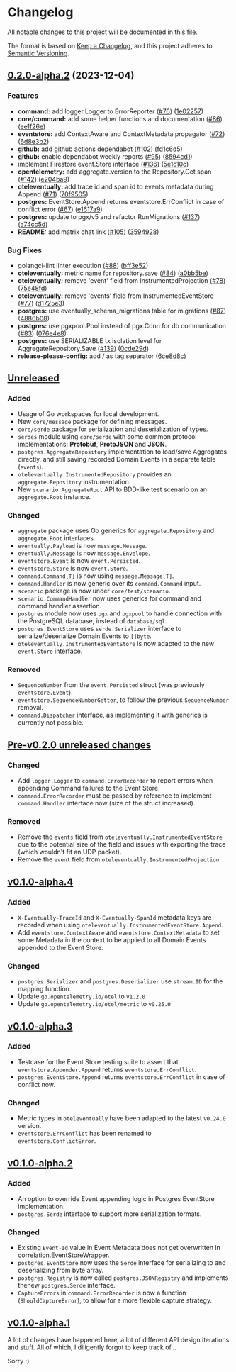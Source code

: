 # Changelog

All notable changes to this project will be documented in this file.

The format is based on [Keep a Changelog](https://keepachangelog.com/), and this
project adheres to [Semantic Versioning](https://semver.org/).

## [0.2.0-alpha.2](https://github.com/get-eventually/go-eventually/compare/v0.1.0-alpha.2...v0.2.0-alpha.2) (2023-12-04)


### Features

* **command:** add logger.Logger to ErrorReporter ([#76](https://github.com/get-eventually/go-eventually/issues/76)) ([1e02257](https://github.com/get-eventually/go-eventually/commit/1e022578e2452f6a3e6a18bcded43be07eebf291))
* **core/command:** add some helper functions and documentation ([#86](https://github.com/get-eventually/go-eventually/issues/86)) ([ee1f26e](https://github.com/get-eventually/go-eventually/commit/ee1f26e6a2924b6ad2ecff5930918f8ec31516c2))
* **eventstore:** add ContextAware and ContextMetadata propagator ([#72](https://github.com/get-eventually/go-eventually/issues/72)) ([6d8e3b2](https://github.com/get-eventually/go-eventually/commit/6d8e3b23a4c32af278122d5fe79ccda7e63188c0))
* **github:** add github actions dependabot ([#102](https://github.com/get-eventually/go-eventually/issues/102)) ([fd1c6d5](https://github.com/get-eventually/go-eventually/commit/fd1c6d5e9729af4fcf9f42e35b7c43a35877fb73))
* **github:** enable dependabot weekly reports ([#95](https://github.com/get-eventually/go-eventually/issues/95)) ([8594cd1](https://github.com/get-eventually/go-eventually/commit/8594cd1ad0cdab60861e033a4038bc52b980627c))
* implement Firestore event.Store interface ([#136](https://github.com/get-eventually/go-eventually/issues/136)) ([5e1c10c](https://github.com/get-eventually/go-eventually/commit/5e1c10c04d5a51b89da7ba146665882fdfeba237))
* **opentelemetry:** add aggregate.version to the Repository.Get span ([#142](https://github.com/get-eventually/go-eventually/issues/142)) ([e204ba9](https://github.com/get-eventually/go-eventually/commit/e204ba9f10ae6c1558b1a169b70b496026796034))
* **oteleventually:** add trace id and span id to events metadata during Append ([#71](https://github.com/get-eventually/go-eventually/issues/71)) ([70f9505](https://github.com/get-eventually/go-eventually/commit/70f9505fe9c2771c8a7a4bfa72389c034d88baa5))
* **postgres:** EventStore.Append returns eventstore.ErrConflict in case of conflict error ([#67](https://github.com/get-eventually/go-eventually/issues/67)) ([e1617a9](https://github.com/get-eventually/go-eventually/commit/e1617a97d6a543e728f7e188cfeeaea3f3d3e933))
* **postgres:** update to pgx/v5 and refactor RunMigrations ([#137](https://github.com/get-eventually/go-eventually/issues/137)) ([a74cc5d](https://github.com/get-eventually/go-eventually/commit/a74cc5d818ba390bc3b0ec19cee94a9c8d9de4f4))
* **README:** add matrix chat link ([#105](https://github.com/get-eventually/go-eventually/issues/105)) ([3594928](https://github.com/get-eventually/go-eventually/commit/3594928062546d54dd8eb80783de86d607e48784))


### Bug Fixes

* golangci-lint linter execution ([#88](https://github.com/get-eventually/go-eventually/issues/88)) ([bff3e52](https://github.com/get-eventually/go-eventually/commit/bff3e5219f413465268811a6f7296a5f21ea122a))
* **oteleventually:** metric name for repository.save ([#84](https://github.com/get-eventually/go-eventually/issues/84)) ([a0bb5be](https://github.com/get-eventually/go-eventually/commit/a0bb5be3e485256b438050fd6557dddb9800ed36))
* **oteleventually:** remove 'event' field from InstrumentedProjection ([#78](https://github.com/get-eventually/go-eventually/issues/78)) ([75e48fd](https://github.com/get-eventually/go-eventually/commit/75e48fd2b585a33dd2cdac7fcad82c1f113c269d))
* **oteleventually:** remove 'events' field from InstrumentedEventStore ([#77](https://github.com/get-eventually/go-eventually/issues/77)) ([d1725e3](https://github.com/get-eventually/go-eventually/commit/d1725e35930a7e6769e99c3aa36e69ebec123faa))
* **postgres:** use eventually_schema_migrations table for migrations ([#87](https://github.com/get-eventually/go-eventually/issues/87)) ([4886b08](https://github.com/get-eventually/go-eventually/commit/4886b082d33db4741832bba12623bfd668790913))
* **postgres:** use pgxpool.Pool instead of pgx.Conn for db communication ([#83](https://github.com/get-eventually/go-eventually/issues/83)) ([076e4e8](https://github.com/get-eventually/go-eventually/commit/076e4e86145407b81caa03bc900babe61a584917))
* **postgres:** use SERIALIZABLE tx isolation level for AggregateRepository.Save ([#139](https://github.com/get-eventually/go-eventually/issues/139)) ([0cde29d](https://github.com/get-eventually/go-eventually/commit/0cde29d98de6a1cb38ec250d9dd822af6a5de477))
* **release-please-config:** add / as tag separator ([6ce8d8c](https://github.com/get-eventually/go-eventually/commit/6ce8d8c39d912276f99512b17cf452384979bd90))

## [Unreleased]

### Added

- Usage of Go workspaces for local development.
- New `core/message` package for defining messages.
- `core/serde` package for serialization and deserialization of types.
- `serdes` module using `core/serde` with some common protocol implementations: **Protobuf**, **ProtoJSON** and **JSON**.
- `postgres.AggregateRepository` implementation to load/save Aggregates directly, and still saving recorded Domain Events in a separate table (`events`).
- `oteleventually.InstrumentedRepository` provides an `aggregate.Repository` instrumentation.
- New `scenario.AggregateRoot` API to BDD-like test scenario on an `aggregate.Root` instance.

### Changed

- `aggregate` package uses Go generics for `aggregate.Repository` and `aggregate.Root` interfaces.
- `eventually.Payload` is now `message.Message`.
- `eventually.Message` is now `message.Envelope`.
- `eventstore.Event` is now `event.Persisted`.
- `eventstore.Store` is now `event.Store`.
- `command.Command[T]` is now using `message.Message[T]`.
- `command.Handler` is now generic over its `command.Command` input.
- `scenario` package is now under `core/test/scenario`.
- `scenario.CommandHandler` now uses generics for command and command handler assertion.
- `postgres` module now uses `pgx` and `pgxpool` to handle connection with the PostgreSQL database, instead of `database/sql`.
- `postgres.EventStore` uses `serde.Serializer` interface to serialize/deserialize Domain Events to `[]byte`.
- `oteleventually.InstrumentedEventStore` is now adapted to the new `event.Store` interface.

### Removed

- `SequenceNumber` from the `event.Persisted` struct (was previously `eventstore.Event`).
- `eventstore.SequenceNumberGetter`, to follow the previous `SequenceNumber` removal.
- `command.Dispatcher` interface, as implementing it with generics is currently not possible.

## [Pre-v0.2.0 unreleased changes]

### Changed

- Add `logger.Logger` to `command.ErrorRecorder` to report errors when appending Command failures to the Event Store.
- `command.ErrorRecorder` must be passed by reference to implement `command.Handler` interface now (size of the struct increased).

### Removed

- Remove the `events` field from `oteleventually.InstrumentedEventStore` due to the potential size of the field and issues with exporting the trace (which wouldn't fit an UDP packet).
- Remove the `event` field from `oteleventually.InstrumentedProjection`.

## [v0.1.0-alpha.4]

### Added

- `X-Eventually-TraceId` and `X-Eventually-SpanId` metadata keys are recorded when using `oteleventually.InstrumentedEventStore.Append`.
- Add `eventstore.ContextAware` and `eventstore.ContextMetadata` to set some Metadata in the context to be applied to all Domain Events appended to the Event Store.

### Changed

- `postgres.Serializer` and `postgres.Deserializer` use `stream.ID` for the mapping function.
- Update `go.opentelemetry.io/otel` to `v1.2.0`
- Update `go.opentelemetry.io/otel/metric` to `v0.25.0`

## [v0.1.0-alpha.3]

### Added

- Testcase for the Event Store testing suite to assert that `eventstore.Appender.Append` returns `eventstore.ErrConflict`.
- `postgres.EventStore.Append` returns `eventstore.ErrConflict` in case of conflict now.

### Changed

- Metric types in `oteleventually` have been adapted to the latest `v0.24.0` version.
- `eventstore.ErrConflict` has been renamed to `eventstore.ConflictError`.

## [v0.1.0-alpha.2]

### Added

- An option to override Event appending logic in Postgres EventStore implementation.
- `postgres.Serde` interface to support more serialization formats.

### Changed

- Existing `Event-Id` value in Event Metadata does not get overwritten in correlation.EventStoreWrapper.
- `postgres.EventStore` now uses the `Serde` interface for serializing to and deserializing from byte array.
- `postgres.Registry` is now called `postgres.JSONRegistry` and implements thenew `postgres.Serde` interface.
- `CaptureErrors` in `command.ErrorRecorder` is now a function (`ShouldCaptureError`), to allow for a more flexible capture strategy.

## [v0.1.0-alpha.1]

A lot of changes have happened here, a lot of different API design iterations and stuff. All of which, I diligently forgot to keep track of...

Sorry :)

<!-- @formatter:off -->

[unreleased]: https://github.com/get-eventually/go-eventually/compare/eb0deb0..HEAD
[pre-v0.2.0 unreleased changes]: https://github.com/get-eventually/go-eventually/compare/eb0deb0..HEAD
[v0.1.0-alpha.4]: https://github.com/get-eventually/go-eventually/compare/v0.1.0-alpha.4..v0.1.0-alpha.3
[v0.1.0-alpha.3]: https://github.com/get-eventually/go-eventually/compare/v0.1.0-alpha.2..v0.1.0-alpha.3
[v0.1.0-alpha.2]: https://github.com/get-eventually/go-eventually/compare/v0.1.0-alpha.1..v0.1.0-alpha.2
[v0.1.0-alpha.1]: https://github.com/get-eventually/go-eventually/compare/8bb9190..v0.1.0-alpha.1
